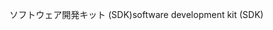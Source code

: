 <span data-ttu-id="38f0f-101">ソフトウェア開発キット (SDK)</span><span class="sxs-lookup"><span data-stu-id="38f0f-101">software development kit (SDK)</span></span>
